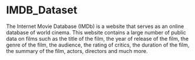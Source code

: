 # IMDB_Dataset

The Internet Movie Database (IMDb) is a website that serves as an online database of world cinema. This website contains a large number of public data on films such as the title of the film, the year of release of the film, the genre of the film, the audience, the rating of critics, the duration of the film, the summary of the film, actors, directors and much more. 
